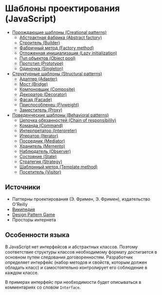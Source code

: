 # Шаблоны проектирования (JavaScript)

* [Порождающие шаблоны (Creational patterns)](./creational)
  * [Абстрактная фабрика (Abstract factory)](./creational/abstractFactory)
  * [Строитель (Builder)](./creational/builder)
  * [Фабричный метод (Factory method)](./creational/factoryMethod)
  * [Отложенная инициализация (Lazy initialization)](./creational/lazyInitialization)
  * [Пул объектов (Object pool)](./creational/pool)
  * [Прототип (Prototype)](./creational/prototype)
  * [Одиночка (Singleton)](./creational/singleton)
* [Структурные шаблоны (Structural patterns)](./structural)
  * [Адаптер (Adapter)](./structural/adapter)
  * [Мост (Bridge)](./structural/bridge)
  * [Компоновщик (Composite)](./structural/composite)
  * [Декоратор (Decorator)](./structural/decorator)
  * [Фасад (Facade)](./structural/facade)
  * [Приспособленец (Flyweight)](./structural/flyweight)
  * [Заместитель (Proxy)](./structural/proxy)
* [Поведенческие шаблоны (Behavioral patterns)](./behavioral)
  * [Цепочка обязанностей (Chain of responsibilily)](./behavioral/chainOfResponsibility)
  * [Команда (Command)](./behavioral/command)
  * [Интерпретатор (Interpreter)](./behavioral/interpreter)
  * [Итератор (Iterator)](./behavioral/iterator)
  * [Посредник (Mediator)](./behavioral/mediator)
  * [Хранитель (Memento)](./behavioral/memento)
  * [Наблюдатель (Observer)](./behavioral/observer)
  * [Состояние (State)](./behavioral/state)
  * [Стратегия (Strategy)](./behavioral/strategy)
  * [Шаблонный метод (Template method)](./behavioral/template)
  * [Посетитель (Visitor)](./behavioral/visitor)

## Источники

* Паттерны проектирования (Э. Фримен, Э. Фримен), издательство O'Reilly
* [Википедия](https://ru.wikipedia.org/wiki/%D0%A8%D0%B0%D0%B1%D0%BB%D0%BE%D0%BD_%D0%BF%D1%80%D0%BE%D0%B5%D0%BA%D1%82%D0%B8%D1%80%D0%BE%D0%B2%D0%B0%D0%BD%D0%B8%D1%8F)
* [Design Pattern Game](https://designpatternsgame.com/)
* Просторы интернета

## Особенности языка
В JavaScript нет интерфейсов и абстрактных классов. Поэтому соответствие структуры классов необходимому формату достигается в основном путем следования договоренностям. Разработчик определяет интерфейс (набор методов и свойств, которым должен обладать класс) и самостоятельно контролирует его соблюдение в каждом классе.

В примерах интерфейс при необходимости будет описываться в комментариях со словом `Interface`.